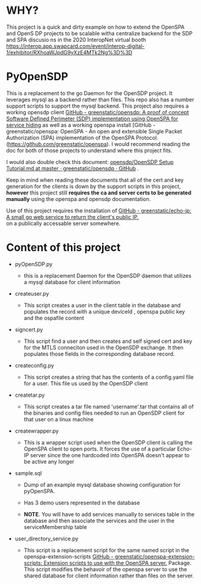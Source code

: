 # WHY?

This project is a quick and dirty example on how to extend the OpenSPA and OpenS
DP projects to be scalable witha centralize backend for the SDP and SPA discusio
ns in the 2020 InteropNet virtual booth https://interop.app.swapcard.com/event/interop-digital-1/exhibitor/RXhoaWJpdG9yXzE4MTk2Ng%3D%3D

# PyOpenSDP

This is a replacement to the go Daemon for the OpenSDP project. It leverages mysql 
as a backend rather than files.  This repo also has a number support scripts 
to support the mysql backend.  This project also requires a working opensdp client
[GitHub - greenstatic/opensdp: A proof of concept Software Defined Perimeter (SDP) implementation using OpenSPA for service hiding](https://github.com/greenstatic/opensdp) 
as well as a working openspa install 
[GitHub - greenstatic/openspa: OpenSPA - An open and extensible Single Packet Authorization (SPA) implementation of the OpenSPA Protocol.(https://github.com/greenstatic/openspa).  I would recommend reading the doc for both of those projects to understand where this project fits.  

I would also double check this document: [opensdp/OpenSDP Setup Tutorial.md at master · greenstatic/opensdp · GitHub](https://github.com/greenstatic/opensdp/blob/master/docs/OpenSDP%20Setup%20Tutorial.md) .  

Keep in mind when reading these documents that all of the cert and key generation 
for the clients is down by the support scripts in this project, **however** this 
project still **requires the ca and server certs to be generated manually** using 
the openspa and opensdp documentation.   

Use of this project requires the installation of 
[GitHub - greenstatic/echo-ip: A small go web service to return the client&#39;s public IP.](https://github.com/greenstatic/echo-ip)  
on a publically accessable server somewhere.

# Content of this project

- pyOpenSDP.py
  
  - this is a replacement Daemon for the OpenSDP daemon that utilizes a mysql database for client information

- createuser.py
  
  - This script creates a user in the client table in the database and populates
 the record with a unique deviceId , openspa public key and the ospafile content

- signcert.py
  
  - This script find a user and then creates and self signed cert and key for the 
  MTLS conneciton used in the OpenSDP exchange.  It then populates those fields 
  in the corresponding database record.

- createconfig.py
  
  - This script creates a string that has the contents of a config.yaml file for
 a user.  This file us used by the OpenSDP client

- createtar.py
  
  - This script creates a tar file named 'username'.tar that contains all of the
 binaries and config files needed to run an OpenSDP client for that user on a linux 
 machine

- createwrapper.py
  
  - This is a wrapper script used when the OpenSDP client is calling the OpenSPA
 client to open ports.  It forces the use of a particular Echo-IP server since the 
 one hardcoded into OpenSPA doesn't appear to be active any longer

- sample.sql
  
  - Dump of an example mysql database showing configuration for pyOpenSPA. 
  
  - Has 3 demo users represented in the database
  
  - **NOTE**.  You will have to add services manually to services table in the database 
  and then associate the services and the user in the serviceMembership table

- user_directory_service.py
  
  - This script is a replacement script for the same named script in the 
  openspa-extension-scripts 
  [GitHub - greenstatic/openspa-extension-scripts: Extension scripts to use with the OpenSPA server.](https://github.com/greenstatic/openspa-extension-scripts) 
  Package.  This script modifies the behavoir of the openspa server to use the shared database for 
  client information rather than files on the server.


